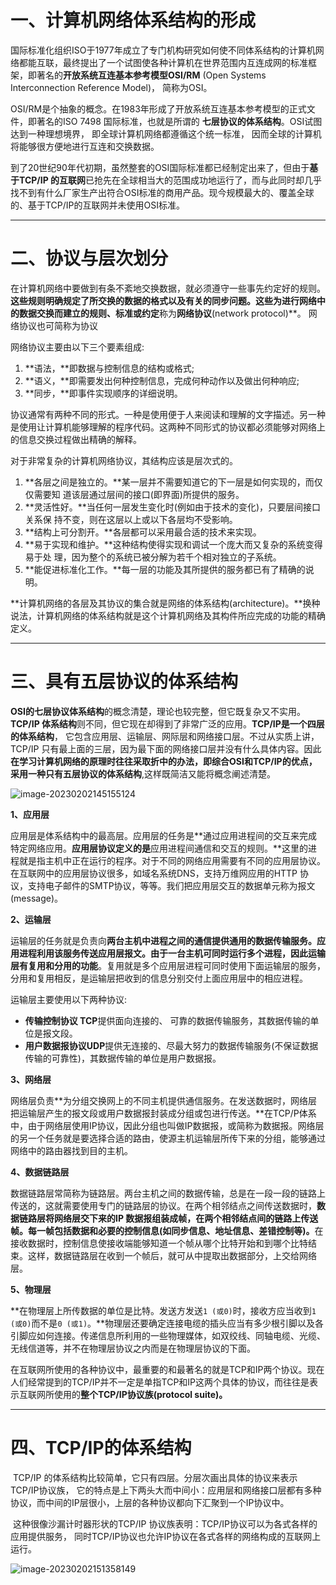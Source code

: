 # 一、计算机网络体系结构的形成

​		国际标准化组织ISO于1977年成立了专门机构研究如何使不同体系结构的计算机网络都能互联，最终提出了一个试图使各种计算机在世界范围内互连成网的标准框架，即著名的**开放系统互连基本参考模型OSI/RM** (Open Systems Interconnection Reference Model)， 简称为OSI。 

​		OSI/RM是个抽象的概念。在1983年形成了开放系统互连基本参考模型的正式文件，即著名的ISO 7498 国际标准，也就是所谓的
**七层协议的体系结构**。OSI试图达到一种理想境界， 即全球计算机网络都遵循这个统一标准， 因而全球的计算机将能够很方便地进行互连和交换数据。

​		到了20世纪90年代初期，虽然整套的OSI国际标准都已经制定出来了，但由于**基于TCP/IP 的互联网**已抢先在全球相当大的范围成功地运行了，而与此同时却几乎找不到有什么厂家生产出符合OSI标准的商用产品。现今规模最大的、覆盖全球的、基于TCP/IP的互联网并未使用OSI标准。

------



# 二、协议与层次划分

​		在计算机网络中要做到有条不紊地交换数据，就必须遵守一些事先约定好的规则。**这些规则明确规定了所交换的数据的格式以及有关的同步问题。**这些**为进行网络中的数据交换而建立的规则、标准或约定**称为**网络协议**(network protocol)**。 网络协议也可简称为协议



网络协议主要由以下三个要素组成:

1. **语法，**即数据与控制信息的结构或格式;
2. **语义，**即需要发出何种控制信息，完成何种动作以及做出何种响应;
3. **同步，**即事件实现顺序的详细说明。



​		协议通常有两种不同的形式。一种是使用便于人来阅读和理解的文字描述。另一种是使用让计算机能够理解的程序代码。这两种不同形式的协议都必须能够对网络上的信息交换过程做出精确的解释。



对于非常复杂的计算机网络协议，其结构应该是层次式的。

1. **各层之间是独立的。**某一层并不需要知道它的下一层是如何实现的，而仅仅需要知
   道该层通过层间的接口(即界面)所提供的服务。
2. **灵活性好。**当任何一层发生变化时(例如由于技术的变化)，只要层间接口关系保
   持不变，则在这层以上或以下各层均不受影响。
3. **结构上可分割开。**各层都可以采用最合适的技术来实现。
4. **易于实现和维护。**这种结构使得实现和调试一个庞大而又复杂的系统变得易于处
   理，因为整个的系统已被分解为若千个相对独立的子系统。
5. **能促进标准化工作。**每一层的功能及其所提供的服务都已有了精确的说明。



​		**计算机网络的各层及其协议的集合就是网络的体系结构(architecture)。**换种说法，计算机网络的体系结构就是这个计算机网络及其构件所应完成的功能的精确定义。

------



# 三、具有五层协议的体系结构

​		**OSI的七层协议体系结构**的概念清楚，理论也较完整，但它既复杂又不实用。**TCP/IP 体系结构**则不同，但它现在却得到了非常广泛的应用。**TCP/IP是一个四层的体系结构**， 它包含应用层、运输层、网际层和网络接口层。不过从实质上讲，TCP/IP 只有最上面的三层，因为最下面的网络接口层并没有什么具体内容。因此**在学习计算机网络的原理时往往采取折中的办法，即综合OSI和TCP/IP的优点，采用一种只有五层协议的体系结构**,这样既简洁又能将概念阐述清楚。

![image-20230202145155124](https://cdn.jsdelivr.net/gh/xmtxsec/picture/img/202302021451178.png)



**1、应用层**

​		应用层是体系结构中的最高层。应用层的任务是**通过应用进程间的交互来完成特定网络应用。**应用层协议定义的是**应用进程间通信和交互的规则。**这里的进程就是指主机中正在运行的程序。对于不同的网络应用需要有不同的应用层协议。在互联网中的应用层协议很多，如域名系统DNS，支持万维网应用的HTTP 协议，支持电子邮件的SMTP协议，等等。我们把应用层交互的数据单元称为报文(message)。



**2、运输层**

​		运输层的任务就是负责向**两台主机中进程之间的通信提供通用的数据传输服务。**应用进程利用该服务传送应用层报文。由于一台主机可同时运行多个进程，因此**运输层有复用和分用的功能**。复用就是多个应用层进程可同时使用下面运输层的服务，分用和复用相反，是运输层把收到的信息分别交付上面应用层中的相应进程。

运输层主要使用以下两种协议:

- **传输控制协议 TCP**提供面向连接的、 可靠的数据传输服务，其数据传输的单位是报文段。
- **用户数据报协议UDP**提供无连接的、尽最大努力的数据传输服务(不保证数据传输的可靠性)，其数据传输的单位是用户数据报。



**3、网络层**

​		网络层负责**为分组交换网上的不同主机提供通信服务。在发送数据时，网络层把运输层产生的报文段或用户数据报封装成分组或包进行传送。**在TCP/P体系中，由于网络层使用IP协议，因此分组也叫做IP数据报，或简称为数据报。网络层的另一个任务就是要选择合适的路由，使源主机运输层所传下来的分组，能够通过网络中的路由器找到目的主机。



**4、数据链路层**

​		数据链路层常简称为链路层。两台主机之间的数据传输，总是在一段一段的链路上传送的，这就需要使用专门的链路层的协议。在两个相邻结点之间传送数据时，**数据链路层将网络层交下来的IP 数据报组装成帧，在两个相邻结点间的链路上传送帧。每一帧包括数据和必要的控制信息(如同步信息、地址信息、差错控制等)。**
​		在接收数据时，控制信息使接收端能够知道一个帧从哪个比特开始和到哪个比特结束。这样，数据链路层在收到一个帧后，就可从中提取出数据部分，上交给网络层。



**5、物理层**

​		**在物理层上所传数据的单位是比特。发送方发送`1 (或0)`时，接收方应当收到`1 (或0)`而不是`0 (或1)`。**物理层还要确定连接电缆的插头应当有多少根引脚以及各引脚应如何连接。传递信息所利用的一些物理媒体，如双绞线、同轴电缆、光缆、无线信道等，并不在物理层协议之内而是在物理层协议的下面。



​		在互联网所使用的各种协议中，最重要的和最著名的就是TCP和IP两个协议。现在人们经常提到的TCP/IP并不一定是单指TCP和IP这两个具体的协议，而往往是表示互联网所使用的**整个TCP/IP协议族(protocol suite)。**

------



# 四、TCP/IP的体系结构

​		TCP/IP 的体系结构比较简单，它只有四层。分层次画出具体的协议来表示TCP/IP协议族， 它的特点是上下两头大而中间小：应用层和网络接口层都有多种协议，而中间的IP层很小，上层的各种协议都向下汇聚到一个IP协议中。

​		这种很像沙漏计时器形状的TCP/IP 协议族表明：TCP/IP协议可以为各式各样的应用提供服务， 同时TCP/IP协议也允许IP协议在各式各样的网络构成的互联网上运行。

![image-20230202151358149](https://cdn.jsdelivr.net/gh/xmtxsec/picture/img/202302021513197.png)







